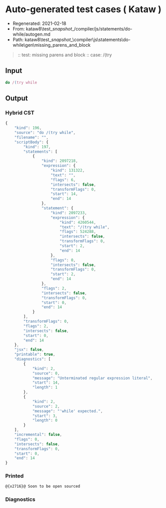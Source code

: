 # Auto-generated test cases ( Kataw )
- Regenerated: 2021-02-18
- From: kataw8\test\__snapshot__/compiler/js/statements/do-while/autogen.md
- Path: kataw8\test\__snapshot__\compiler\js\statements\do-while\gen\missing_parens_and_block
> :: test: missing parens and block
> :: case: /(try
## Input

`````js
do /(try while
`````

## Output


### Hybrid CST


```javascript
{
    "kind": 196,
    "source": "do /(try while",
    "filename": "",
    "scriptBody": {
        "kind": 197,
        "statements": [
            {
                "kind": 2097218,
                "expression": {
                    "kind": 131322,
                    "text": "",
                    "flags": 6,
                    "intersects": false,
                    "transformFlags": 0,
                    "start": 14,
                    "end": 14
                },
                "statement": {
                    "kind": 2097233,
                    "expression": {
                        "kind": 4260544,
                        "text": "/(try while",
                        "flags": 524288,
                        "intersects": false,
                        "transformFlags": 0,
                        "start": 2,
                        "end": 14
                    },
                    "flags": 0,
                    "intersects": false,
                    "transformFlags": 0,
                    "start": 2,
                    "end": 14
                },
                "flags": 2,
                "intersects": false,
                "transformFlags": 0,
                "start": 0,
                "end": 14
            }
        ],
        "transformFlags": 0,
        "flags": 2,
        "intersects": false,
        "start": 0,
        "end": 14
    },
    "jsx": false,
    "printable": true,
    "diagnostics": [
        {
            "kind": 2,
            "source": 0,
            "message": "Unterminated regular expression literal",
            "start": 14,
            "length": 1
        },
        {
            "kind": 2,
            "source": 2,
            "message": "'while' expected.",
            "start": 3,
            "length": 0
        }
    ],
    "incremental": false,
    "flags": 0,
    "intersects": false,
    "transformFlags": 0,
    "start": 0,
    "end": 14
}
```

### Printed


```javascript
@{x2716}@ Soon to be open sourced
```

### Diagnostics


```javascript

```

